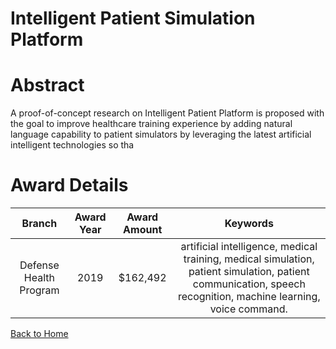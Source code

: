 
Intelligent Patient Simulation Platform
=======================================

# Abstract


A proof-of-concept research on Intelligent Patient Platform is proposed with the goal to improve healthcare training experience by adding natural language capability to patient simulators by leveraging the latest artificial intelligent technologies so tha  

# Award Details

|Branch|Award Year|Award Amount|Keywords|
| :---: | :---: | :---: | :---: |
|Defense Health Program|2019|$162,492|artificial intelligence, medical training, medical simulation, patient simulation, patient communication, speech recognition, machine learning, voice command.|
  
  


[Back to Home](https://github.com/chrischow/dod_sbir_awards#1816)